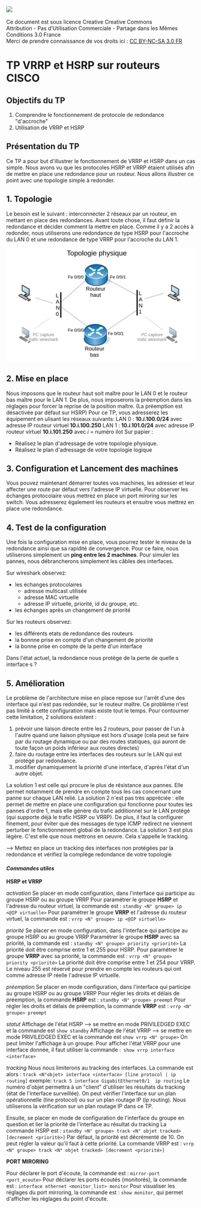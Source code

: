 <img src="https://upload.wikimedia.org/wikipedia/commons/thumb/1/12/Cc-by-nc-sa_icon.svg/1920px-Cc-by-nc-sa_icon.svg.png" width=100/>

Ce document est sous licence Creative Creative Commons <br>
Attribution - Pas d’Utilisation Commerciale - Partage dans les Mêmes Conditions 3.0 France <br>
Merci de prendre connaissance de vos droits ici : [CC BY-NC-SA 3.0 FR](https://creativecommons.org/licenses/by-nc-sa/3.0/fr/)

# TP VRRP et HSRP sur routeurs CISCO

## Objectifs du TP
1.  Comprendre le fonctionnement de protocole de redondance "d'accroche" 
2.  Utilisation de VRRP et HSRP

## Présentation du TP

Ce TP a pour but d'illustrer le fonctionnement de VRRP et HSRP dans un cas simple. 
Nous avons vu que les protocoles HSRP et VRRP étaient utilisés afin de mettre en place une redondance pour un routeur. 
Nous allons illustrer ce point avec une topologie simple à redonder.


## 1. Topologie

Le besoin est le suivant : interconnecter 2 réseaux par un routeur, en mettant en place des redondances.
Avant toute chose, il faut définir la redondance et décider comment la mettre en place. 
Comme il y a 2 accès à redonder, nous utiliserons une redondance de type HSRP pour l'accroche du LAN 0 et une redondance de type VRRP pour l'accroche du LAN 1.

<img src= "topo_VRRP_HSRP.png" alt="Topologie" width="800"/>

## 2. Mise en place

Nous imposons que le routeur haut soit maître pour le LAN 0 et le routeur bas maître pour le LAN 1. 
De plus, nous imposerons la préemption dans les réglages pour forcer la reprise de la position maître.
(La préemption est désactivée par défaut sur HSRP)
Pour ce TP, vous adresserez les équipement en ulisant les réseaux suivants:
LAN 0 : **10.*i*.100.0/24** avec adresse IP routeur virtuel **10.i.100.250**
LAN 1 : **10.*i*.101.0/24** avec adresse IP routeur virtuel **10.i.101.250**
avec *i* = numéro ilot 
Sur papier :
* Réalisez le plan d'adressage de votre topologie physique.
* Réalisez le plan d'adressage de votre topologie logique 


## 3. Configuration et Lancement des machines

Vous pouvez maintenant démarrer toutes vos machines, les adresser et leur affecter une route par défaut vers l'adresse IP virtuelle.
Pour observer les échanges protocolaire vous mettrez en place un port miroring sur les switch.
Vous adresserez également les routeurs et ensuitre vous mettrez en place une redondance.


## 4.  Test de la configuration

Une fois la configuration mise en place, vous pourrez tester le niveau de la redondance ainsi que sa rapidité
de convergence. 
Pour ce faire, nous utiliserons simplement un **ping entre les 2 machines**. 
Pour simuler les pannes, nous débrancherons simplement les câbles des interfaces.

Sur wireshark observez:
* les échanges protocolaires
    * adresse multicast utilisée 
    * adresse MAC virtuelle
    * adresse IP virtuelle, priorité, id du groupe, etc. 
* les échanges après un changement de priorité

Sur les routeurs observez:
* les différents etats de redondance des routeurs
* la bonnne prise en compte d'un changement de priorité
* la bonne prise en compte de la perte d'un interface

Dans l'état actuel, la redondance nous protège de la perte de quelle·s interface·s ?


## 5.  Amélioration

Le problème de l'architecture mise en place repose sur l'arrêt d'une des interface qui n'est pas redondée, sur le routeur maître. Ce problème n'est pas limité à cette configuration mais existe tout le temps. Pour contourner cette limitation, 2 solutions existent :
1. prévoir une liaison directe entre les 2 routeurs, pour passer de l'un à l'autre quand une liaison physique est hors d'usage (cela peut se faire par du routage dynamique ou par des routes statiques, qui auront de toute façon un poids inférieur aux routes directes)
2. faire du routage entre les interfaces des routeurs sur le LAN qui est protégé par redondance.
3. modifier dynamiquement la priorité d'une interface, d'après l'état d'un autre objet.

La solution 1 est celle qui procure le plus de résistance aux pannes. Elle permet notamment de prendre en compte tous les cas concernant une panne sur chaque LAN relié. La solution 2 n'est pas très appréciée : elle permet de mettre en place une configuration qui fonctionne pour toutes les pannes d'ordre 1, mais elle génère du trafic additionnel sur le LAN protégé (qui supporte déjà le trafic HSRP ou VRRP). De plus, il faut la configurer finement, pour éviter que des messages de type ICMP redirect ne viennent perturber le fonctionnement global de la redondance.
La solution 3 est plus légère. C'est elle que nous mettrons en oeuvre. Cela s'appelle le tracking.

--> Mettez en place un tracking des interfaces non protégées par la redondance et vérifiez la complège redondance de votre topologie


#### **_Commandes utiles_** 

**HSRP et VRRP**

*activation* 
Se placer en mode configuration, dans l'interface qui participe au groupe HSRP ou au groupe VRRP
Pour paramétrer le groupe **HSRP** et l'adresse du routeur virtuel, la commande est :  `standby <N° groupe> ip <@IP virtuelle>`
Pour paramétrer le groupe **VRRP** et l'adresse du routeur virtuel, la commande est : `vrrp <N° groupe> ip <@IP virtuelle>`

*priorité* 
Se placer en mode configuration, dans l'interface qui participe au groupe HSRP ou au groupe VRRP
Paramétrer le groupe **HSRP** avec sa priorité, la commande est : `standby <N° groupe> priority <priorité>`
La priorité doit être comprise entre 1 et 255 pour HSRP.
Pour paramétrer le groupe **VRRP** avec sa priorité, la commande est : `vrrp <N° groupe> priority <priorité>`
La priorité doit être comprise entre 1 et 254 pour VRRP. 
Le niveau 255 est réservé pour prendre en compte les routeurs qui ont comme adresse IP réelle l'adresse IP virtuelle.

*préemption* 
Se placer en mode configuration, dans l'interface qui participe au groupe HSRP ou au groupe VRRP
Pour régler les droits et délais de préemption, la commande **HSRP** est : `standby <N° groupe> preempt`
Pour régler les droits et délais de préemption, la commande **VRRP** est : `vrrp <N° groupe> preempt`

*statut*
Affichage de l'état HSRP
--> se mettre en mode PRIVILEDGED EXEC et la commande est `show standby`
Affichage de l'état VRRP
--> se mettre en mode PRIVILEDGED EXEC et la commande est `show vrrp <N° groupe>`
On peut limiter l'affichage à un groupe. Pour afficher l'état VRRP pour une interface donnée, il faut utiliser la commande :` show vrrp interface <interface>`

*tracking*
Nous nous limiterons au tracking des interfaces. 
La commande est alors : `track <N°objet> interface <interface> [line protocol | ip routing]`
exemple: `track 5 interface GigabitEthernet0/1  ip routing`
Le numéro d'objet permettra à un "client" d'utiliser les résultats du tracking (état de l'interface surveillée). On peut vérifier l'interface sur un plan opérationnelle (line protocol) ou sur un plan routage IP (ip routing).
Nous utiliserons la vérification sur un plan routage IP dans ce TP.

Ensuite, se placer en mode de configuration de l'interface du groupe en question et lier la priorité de l'interface au résultat du tracking
La commande HSRP est : `standby <N° groupe> track <N° objet tracked> [decrement <priorité>]`
Par défaut, la priorité est décrémenté de 10. On peut régler la valeur qu'il faut à cette priorité.
La commande VRRP est : `vrrp <N° groupe> track <N° objet tracked> [decrement <priorité>] `


**PORT MIRORING** 

Pour déclarer le port d'écoute, la commande est : `mirror-port <port_ecoute>`
Pour déclarer les ports écoutés (monitorés), la commande est : `interface ethernet <monitor_list> monitor`
Pour visualiser les réglages du port mirroring, la commande est : `show monitor`, qui permet d'afficher les réglages du point d'écoute.

